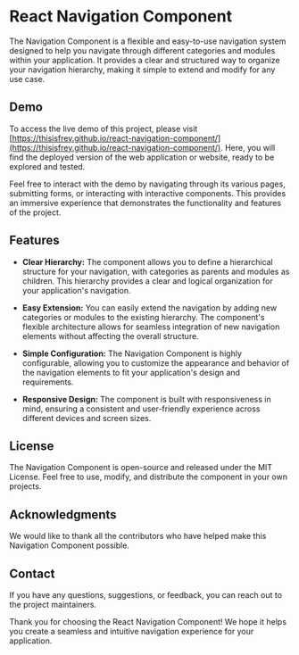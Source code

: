 # React Navigation Component

The Navigation Component is a flexible and easy-to-use navigation system designed to help you navigate through different categories and modules within your application. It provides a clear and structured way to organize your navigation hierarchy, making it simple to extend and modify for any use case.

## Demo
To access the live demo of this project, please visit [https://thisisfrey.github.io/react-navigation-component/](https://thisisfrey.github.io/react-navigation-component/). Here, you will find the deployed version of the web application or website, ready to be explored and tested.

Feel free to interact with the demo by navigating through its various pages, submitting forms, or interacting with interactive components. This provides an immersive experience that demonstrates the functionality and features of the project.

## Features

- **Clear Hierarchy:** The component allows you to define a hierarchical structure for your navigation, with categories as parents and modules as children. This hierarchy provides a clear and logical organization for your application's navigation.

- **Easy Extension:** You can easily extend the navigation by adding new categories or modules to the existing hierarchy. The component's flexible architecture allows for seamless integration of new navigation elements without affecting the overall structure.

- **Simple Configuration:** The Navigation Component is highly configurable, allowing you to customize the appearance and behavior of the navigation elements to fit your application's design and requirements.

- **Responsive Design:** The component is built with responsiveness in mind, ensuring a consistent and user-friendly experience across different devices and screen sizes.


## License

The Navigation Component is open-source and released under the MIT License. Feel free to use, modify, and distribute the component in your own projects.

## Acknowledgments

We would like to thank all the contributors who have helped make this Navigation Component possible.

## Contact

If you have any questions, suggestions, or feedback, you can reach out to the project maintainers.

Thank you for choosing the React Navigation Component! We hope it helps you create a seamless and intuitive navigation experience for your application.
